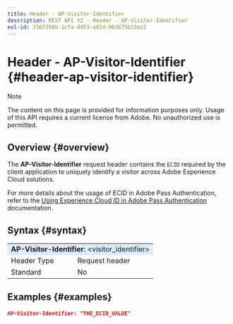 ```yaml
---
title: Header - AP-Visitor-Identifier
description: REST API V2 - Header - AP-Visitor-Identifier
exl-id: 216f398b-1cfa-4453-a81d-963675b33ec2
---
```

# Header - AP-Visitor-Identifier {#header-ap-visitor-identifier}

>[!NOTE]
>
> The content on this page is provided for information purposes only. Usage of this API requires a current license from Adobe. No unauthorized use is permitted.

## Overview {#overview}

The <b>AP-Visitor-Identifier</b> request header contains the `ECID` required by the client application to uniquely identify a visitor across Adobe Experience Cloud solutions.

For more details about the usage of ECID in Adobe Pass Authentication, refer to the [Using Experience Cloud ID in Adobe Pass Authentication](../../../../features-premium/analytics/exp-cloud-id-authn.md) documentation.

## Syntax {#syntax}

<table style="table-layout:auto">
   <tr>
      <td style="background-color: #DEEBFF;" colspan="2"><b>AP-Visitor-Identifier</b>: &lt;visitor_identifier&gt;</td>
   </tr>
   <tr>
      <td>Header Type</td>
      <td>Request header</td>
   </tr>
   <tr>
      <td>Standard</td>
      <td>No</td>
   </tr>
</table>

## Examples {#examples}

```JSON
AP-Visitor-Identifier: "THE_ECID_VALUE"
```
